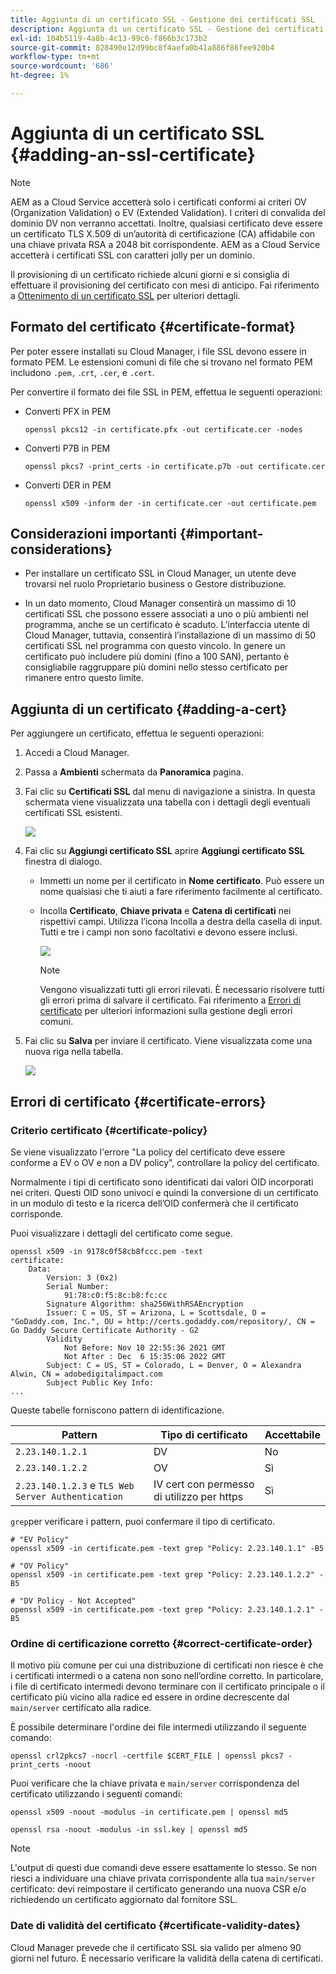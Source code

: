 ```yaml
---
title: Aggiunta di un certificato SSL - Gestione dei certificati SSL
description: Aggiunta di un certificato SSL - Gestione dei certificati SSL
exl-id: 104b5119-4a8b-4c13-99c6-f866b3c173b2
source-git-commit: 828490e12d99bc8f4aefa0b41a886f86fee920b4
workflow-type: tm+mt
source-wordcount: '686'
ht-degree: 1%

---
```


# Aggiunta di un certificato SSL {#adding-an-ssl-certificate}

>[!NOTE]
>AEM as a Cloud Service accetterà solo i certificati conformi ai criteri OV (Organization Validation) o EV (Extended Validation). I criteri di convalida del dominio DV non verranno accettati. Inoltre, qualsiasi certificato deve essere un certificato TLS X.509 di un’autorità di certificazione (CA) affidabile con una chiave privata RSA a 2048 bit corrispondente. AEM as a Cloud Service accetterà i certificati SSL con caratteri jolly per un dominio.

Il provisioning di un certificato richiede alcuni giorni e si consiglia di effettuare il provisioning del certificato con mesi di anticipo. Fai riferimento a [Ottenimento di un certificato SSL](/help/implementing/cloud-manager/managing-ssl-certifications/get-ssl-certificate.md) per ulteriori dettagli.

## Formato del certificato {#certificate-format}

Per poter essere installati su Cloud Manager, i file SSL devono essere in formato PEM. Le estensioni comuni di file che si trovano nel formato PEM includono `.pem,` .`crt`, `.cer`, e `.cert`.

Per convertire il formato dei file SSL in PEM, effettua le seguenti operazioni:

* Converti PFX in PEM

   `openssl pkcs12 -in certificate.pfx -out certificate.cer -nodes`

* Converti P7B in PEM

   `openssl pkcs7 -print_certs -in certificate.p7b -out certificate.cer`

* Converti DER in PEM

   `openssl x509 -inform der -in certificate.cer -out certificate.pem`

## Considerazioni importanti {#important-considerations}

* Per installare un certificato SSL in Cloud Manager, un utente deve trovarsi nel ruolo Proprietario business o Gestore distribuzione.

* In un dato momento, Cloud Manager consentirà un massimo di 10 certificati SSL che possono essere associati a uno o più ambienti nel programma, anche se un certificato è scaduto. L’interfaccia utente di Cloud Manager, tuttavia, consentirà l’installazione di un massimo di 50 certificati SSL nel programma con questo vincolo. In genere un certificato può includere più domini (fino a 100 SAN), pertanto è consigliabile raggruppare più domini nello stesso certificato per rimanere entro questo limite.


## Aggiunta di un certificato {#adding-a-cert}

Per aggiungere un certificato, effettua le seguenti operazioni:

1. Accedi a Cloud Manager.
1. Passa a **Ambienti** schermata da **Panoramica** pagina.
1. Fai clic su **Certificati SSL** dal menu di navigazione a sinistra. In questa schermata viene visualizzata una tabella con i dettagli degli eventuali certificati SSL esistenti.

   ![](/help/implementing/cloud-manager/assets/ssl/ssl-cert-1.png)

1. Fai clic su **Aggiungi certificato SSL** aprire **Aggiungi certificato SSL** finestra di dialogo.

   * Immetti un nome per il certificato in **Nome certificato**. Può essere un nome qualsiasi che ti aiuti a fare riferimento facilmente al certificato.
   * Incolla **Certificato**, **Chiave privata** e **Catena di certificati** nei rispettivi campi. Utilizza l’icona Incolla a destra della casella di input.
Tutti e tre i campi non sono facoltativi e devono essere inclusi.

      ![](/help/implementing/cloud-manager/assets/ssl/ssl-cert-02.png)


      >[!NOTE]
      >Vengono visualizzati tutti gli errori rilevati. È necessario risolvere tutti gli errori prima di salvare il certificato. Fai riferimento a [Errori di certificato](#certificate-errors) per ulteriori informazioni sulla gestione degli errori comuni.

1. Fai clic su **Salva** per inviare il certificato. Viene visualizzata come una nuova riga nella tabella.

   ![](/help/implementing/cloud-manager/assets/ssl/ssl-cert-3.png)

## Errori di certificato {#certificate-errors}

### Criterio certificato {#certificate-policy}

Se viene visualizzato l&#39;errore &quot;La policy del certificato deve essere conforme a EV o OV e non a DV policy&quot;, controllare la policy del certificato.

Normalmente i tipi di certificato sono identificati dai valori OID incorporati nei criteri. Questi OID sono univoci e quindi la conversione di un certificato in un modulo di testo e la ricerca dell’OID confermerà che il certificato corrisponde.

Puoi visualizzare i dettagli del certificato come segue.

```text
openssl x509 -in 9178c0f58cb8fccc.pem -text
certificate:
    Data:
        Version: 3 (0x2)
        Serial Number:
            91:78:c0:f5:8c:b8:fc:cc
        Signature Algorithm: sha256WithRSAEncryption
        Issuer: C = US, ST = Arizona, L = Scottsdale, O = "GoDaddy.com, Inc.", OU = http://certs.godaddy.com/repository/, CN = Go Daddy Secure Certificate Authority - G2
        Validity
            Not Before: Nov 10 22:55:36 2021 GMT
            Not After : Dec  6 15:35:06 2022 GMT
        Subject: C = US, ST = Colorado, L = Denver, O = Alexandra Alwin, CN = adobedigitalimpact.com
        Subject Public Key Info:
...
```

Queste tabelle forniscono pattern di identificazione.

| Pattern | Tipo di certificato | Accettabile |
|---|---|---|
| `2.23.140.1.2.1` | DV | No |
| `2.23.140.1.2.2` | OV | Sì |
| `2.23.140.1.2.3` e `TLS Web Server Authentication` | IV cert con permesso di utilizzo per https | Sì |

`grep`per verificare i pattern, puoi confermare il tipo di certificato.

```shell
# "EV Policy"
openssl x509 -in certificate.pem -text grep "Policy: 2.23.140.1.1" -B5

# "OV Policy"
openssl x509 -in certificate.pem -text grep "Policy: 2.23.140.1.2.2" -B5

# "DV Policy - Not Accepted"
openssl x509 -in certificate.pem -text grep "Policy: 2.23.140.1.2.1" -B5
```

### Ordine di certificazione corretto {#correct-certificate-order}

Il motivo più comune per cui una distribuzione di certificati non riesce è che i certificati intermedi o a catena non sono nell’ordine corretto. In particolare, i file di certificato intermedi devono terminare con il certificato principale o il certificato più vicino alla radice ed essere in ordine decrescente dal `main/server` certificato alla radice.

È possibile determinare l&#39;ordine dei file intermedi utilizzando il seguente comando:

`openssl crl2pkcs7 -nocrl -certfile $CERT_FILE | openssl pkcs7 -print_certs -noout`

Puoi verificare che la chiave privata e `main/server` corrispondenza del certificato utilizzando i seguenti comandi:

`openssl x509 -noout -modulus -in certificate.pem | openssl md5`

`openssl rsa -noout -modulus -in ssl.key | openssl md5`

>[!NOTE]
>L&#39;output di questi due comandi deve essere esattamente lo stesso. Se non riesci a individuare una chiave privata corrispondente alla tua `main/server` certificato: devi reimpostare il certificato generando una nuova CSR e/o richiedendo un certificato aggiornato dal fornitore SSL.

### Date di validità del certificato {#certificate-validity-dates}

Cloud Manager prevede che il certificato SSL sia valido per almeno 90 giorni nel futuro. È necessario verificare la validità della catena di certificati.

